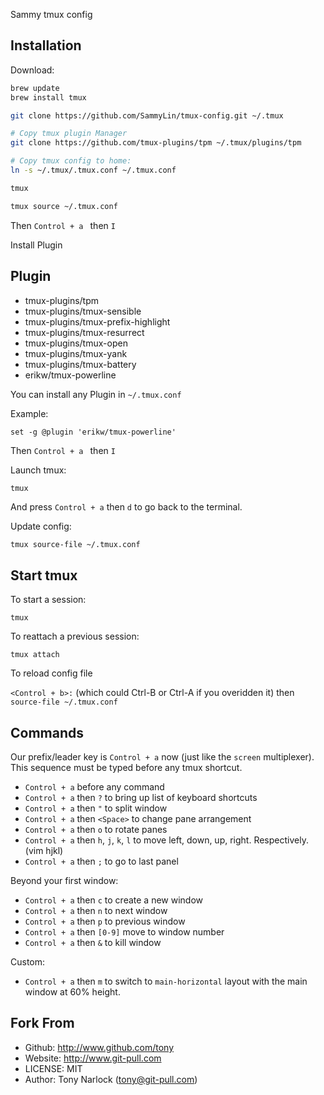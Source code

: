 Sammy tmux config

Installation
------------

  Download:

```bash
brew update
brew install tmux

git clone https://github.com/SammyLin/tmux-config.git ~/.tmux

# Copy tmux plugin Manager
git clone https://github.com/tmux-plugins/tpm ~/.tmux/plugins/tpm

# Copy tmux config to home:
ln -s ~/.tmux/.tmux.conf ~/.tmux.conf

tmux

tmux source ~/.tmux.conf


```

Then `Control + a ` then `I`

Install Plugin

Plugin
-----

- tmux-plugins/tpm
- tmux-plugins/tmux-sensible
- tmux-plugins/tmux-prefix-highlight
- tmux-plugins/tmux-resurrect
- tmux-plugins/tmux-open
- tmux-plugins/tmux-yank
- tmux-plugins/tmux-battery
- erikw/tmux-powerline

You can install any Plugin in `~/.tmux.conf`

  Example:

```
set -g @plugin 'erikw/tmux-powerline'
```

Then `Control + a ` then `I`

  Launch tmux:
```
tmux
```
  And press `Control + a` then `d` to go back to the terminal.

  Update config:

```bash
tmux source-file ~/.tmux.conf
```

Start tmux
----------

To start a session:

`tmux`

To reattach a previous session:

`tmux attach`

To reload config file

`<Control + b>:` (which could Ctrl-B or Ctrl-A if you overidden it) then `source-file ~/.tmux.conf`

Commands
--------

Our prefix/leader key is `Control + a` now (just like the `screen` multiplexer). This sequence must be typed before any tmux shortcut.

* `Control + a` before any command
* `Control + a` then `?` to bring up list of keyboard shortcuts
* `Control + a` then `"` to split window
* `Control + a` then `<Space>` to change pane arrangement
* `Control + a` then `o` to rotate panes
* `Control + a` then `h`, `j`, `k`, `l` to move left, down, up, right. Respectively. (vim hjkl)
* `Control + a` then `;` to go to last panel

Beyond your first window:

* `Control + a` then `c` to create a new window
* `Control + a` then `n` to next window
* `Control + a` then `p` to previous window
* `Control + a` then `[0-9]` move to window number
* `Control + a` then `&` to kill window

Custom:

* `Control + a` then `m` to switch to ``main-horizontal`` layout with the main window at 60% height.

Fork From
----

* Github: http://www.github.com/tony
* Website: http://www.git-pull.com
* LICENSE: MIT
* Author: Tony Narlock (tony@git-pull.com)
